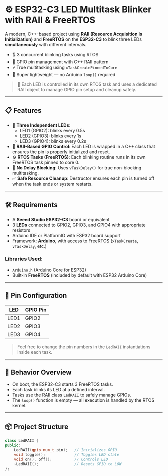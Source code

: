 # ⚙️ ESP32-C3 LED Multitask Blinker with RAII & FreeRTOS

A modern, C++-based project using **RAII (Resource Acquisition Is Initialization)** and **FreeRTOS** on the **ESP32-C3** to blink three LEDs **simultaneously** with different intervals.

- 🔃 3 concurrent blinking tasks using RTOS
- 🧠 GPIO pin management with C++ RAII pattern
- ⚡ True multitasking using `xTaskCreatePinnedToCore`
- 🚀 Super lightweight — no Arduino `loop()` required

> 🔧 Each LED is controlled in its own RTOS task and uses a dedicated RAII object to manage GPIO pin setup and cleanup safely.

---

## 📋 Features

- 🌈 **Three Independent LEDs**:
  - LED1 (GPIO2): blinks every 0.5s
  - LED2 (GPIO3): blinks every 1s
  - LED3 (GPIO4): blinks every 0.2s
- 🧱 **RAII-Based GPIO Control**: Each LED is wrapped in a C++ class that ensures the pin is properly initialized and reset.
- ⚙️ **RTOS Tasks (FreeRTOS)**: Each blinking routine runs in its own FreeRTOS task pinned to core 0.
- 🔄 **No Delay Blocking**: Uses `vTaskDelay()` for true non-blocking multitasking.
- ✅ **Safe Resource Cleanup**: Destructor ensures each pin is turned off when the task ends or system restarts.

---

## 🛠️ Requirements

- A **Seeed Studio ESP32-C3** board or equivalent
- 3 **LEDs** connected to GPIO2, GPIO3, and GPIO4 with appropriate resistors
- Arduino IDE or PlatformIO with ESP32 board support
- Framework: **Arduino**, with access to FreeRTOS (`xTaskCreate`, `vTaskDelay`, etc.)

### Libraries Used:
- `Arduino.h` (Arduino Core for ESP32)
- Built-in **FreeRTOS** (included by default with ESP32 Arduino Core)

---

## 🔩 Pin Configuration

| LED   | GPIO Pin |
|--------|-----------|
| LED1   | GPIO2     |
| LED2   | GPIO3     |
| LED3   | GPIO4     |

> Feel free to change the pin numbers in the `LedRAII` instantiations inside each task.

---

## 🧪 Behavior Overview

- On boot, the ESP32-C3 starts 3 FreeRTOS tasks.
- Each task blinks its LED at a defined interval.
- Tasks use the RAII class `LedRAII` to safely manage GPIOs.
- The `loop()` function is empty — all execution is handled by the RTOS kernel.

---

## 📦 Project Structure

```cpp
class LedRAII {
public:
    LedRAII(gpio_num_t pin);   // Initializes GPIO
    void toggle();             // Toggles LED state
    void on(), off();          // Controls LED
    ~LedRAII();                // Resets GPIO to LOW
};
```
